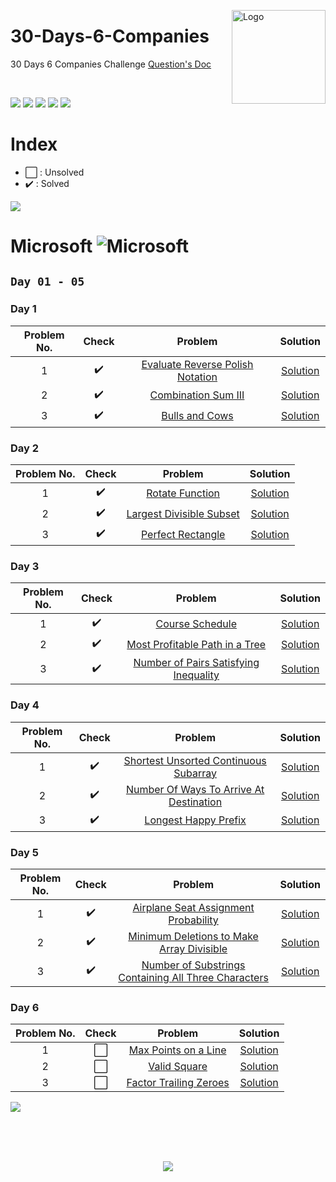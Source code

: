 <img src="https://i.imgur.com/eqrAtGM.png" align="right"
     alt="Logo" width="150" height="150">

# 30-Days-6-Companies
30 Days 6 Companies Challenge
[Question's Doc](https://bit.ly/30Days6CompanyWCE)

<br/>

![](https://img.shields.io/github/forks/Codechef-WCE-Chapter/30-Days-6-Companies.svg)
![](https://img.shields.io/github/stars/Codechef-WCE-Chapter/30-Days-6-Companies.svg)
![](https://img.shields.io/github/watchers/Codechef-WCE-Chapter/30-Days-6-Companies.svg)
![](https://img.shields.io/github/issues-pr/Codechef-WCE-Chapter/30-Days-6-Companies.svg)
![](https://img.shields.io/github/issues-pr-closed/Codechef-WCE-Chapter/30-Days-6-Companies.svg)

# Index
- ⬜ : Unsolved
- ✔️ : Solved

![](https://user-images.githubusercontent.com/73097560/115834477-dbab4500-a447-11eb-908a-139a6edaec5c.gif)

# Microsoft ![Microsoft](https://img.shields.io/badge/Microsoft-5E5E5E.svg?style=for-the-badge&logo=Microsoft&logoColor=white)
## `Day 01 - 05`

### Day 1
| Problem No. | Check | Problem | Solution  |
| :---: | :--------:  | :---------: | :---------: |
| 1   | ✔️ | [Evaluate Reverse Polish Notation](https://leetcode.com/problems/evaluate-reverse-polish-notation/) | [Solution](https://leetcode.com/playground/4XLytoSG) |
| 2   | ✔️ | [Combination Sum III](https://leetcode.com/problems/combination-sum-iii/description/) | [Solution](https://leetcode.com/playground/MZxoWTtb) |
| 3   | ✔️ | [Bulls and Cows](https://leetcode.com/problems/bulls-and-cows/) | [Solution](https://leetcode.com/playground/e4XJck6f) |


### Day 2
| Problem No. | Check | Problem | Solution  |
| :---: | :--------:  | :---------: | :---------: |
| 1   | ✔️ | [Rotate Function](https://leetcode.com/problems/rotate-function/) | [Solution](https://leetcode.com/playground/4WoDEsLb) |
| 2   | ✔️ | [Largest Divisible Subset](https://leetcode.com/problems/largest-divisible-subset/) | [Solution](https://leetcode.com/playground/7oWnPjbX) |
| 3   | ✔️ | [Perfect Rectangle](https://leetcode.com/problems/perfect-rectangle/) | [Solution](https://leetcode.com/playground/SPSWabSV) |


### Day 3
| Problem No. | Check | Problem | Solution  |
| :---: | :--------:  | :---------: | :---------: |
| 1   | ✔️ | [Course Schedule](https://leetcode.com/problems/course-schedule/) | [Solution](https://leetcode.com/playground/PY2ha6gS) |
| 2   | ✔️ | [Most Profitable Path in a Tree](https://leetcode.com/problems/most-profitable-path-in-a-tree/) | [Solution](https://leetcode.com/playground/3GSWdZqx) |
| 3   | ✔️ | [Number of Pairs Satisfying Inequality](https://leetcode.com/problems/number-of-pairs-satisfying-inequality/) | [Solution](https://leetcode.com/playground/YdQKvRw3) |

### Day 4
| Problem No. | Check | Problem | Solution  |
| :---: | :--------:  | :---------: | :---------: |
| 1   | ✔️ | [Shortest Unsorted Continuous Subarray](https://leetcode.com/problems/shortest-unsorted-continuous-subarray/) | [Solution](https://github.com/Codechef-WCE-Chapter/30-Days-6-Companies/blob/main/RAO.sh/Microsoft/Day%20IV/1%20Shortest%20Unsorted%20Continuous%20Subarray/ShortestUnsortedContinuousSubarray.cpp) |
| 2   | ✔️ | [Number Of Ways To Arrive At Destination](https://leetcode.com/problems/number-of-ways-to-arrive-at-destination/) | [Solution](https://github.com/Codechef-WCE-Chapter/30-Days-6-Companies/blob/main/Abhijit/Microsoft/Day%204/2%20Number%20of%20Ways%20to%20Arrive%20at%20Destination/Solution.java) |
| 3   | ✔️ | [Longest Happy Prefix]( https://leetcode.com/problems/longest-happy-prefix/) | [Solution](https://github.com/Codechef-WCE-Chapter/30-Days-6-Companies/blob/main/Abhijit/Microsoft/Day%204/3%20Longest%20Happy%20Prefix/Solution.java) |


### Day 5
| Problem No. | Check | Problem | Solution  |
| :---: | :--------:  | :---------: | :---------: |
| 1   | ✔️ | [Airplane Seat Assignment Probability](https://leetcode.com/problems/airplane-seat-assignment-probability/) | [Solution]() |
| 2   | ✔️ | [Minimum Deletions to Make Array Divisible](https://leetcode.com/problems/minimum-deletions-to-make-array-divisible/) | [Solution]() |
| 3   | ✔️ | [Number of Substrings Containing All Three Characters](https://leetcode.com/problems/number-of-substrings-containing-all-three-characters/) | [Solution]() |


### Day 6
| Problem No. | Check | Problem | Solution  |
| :---: | :--------:  | :---------: | :---------: |
| 1   | ⬜ | [Max Points on a Line](https://leetcode.com/problems/max-points-on-a-line/description/) | [Solution]() |
| 2   | ⬜ | [Valid Square](https://leetcode.com/problems/valid-square/) | [Solution]() |
| 3   | ⬜ | [Factor Trailing Zeroes](https://leetcode.com/problems/factorial-trailing-zeroes/description/) | [Solution]() |


![](https://user-images.githubusercontent.com/73097560/115834477-dbab4500-a447-11eb-908a-139a6edaec5c.gif)

<!-- Don't code below this line -->
<br/>
<br/>
<br/>
<p align="center">
  <img src="http://ForTheBadge.com/images/badges/built-with-swag.svg">
</p>
